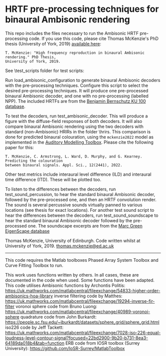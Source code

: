 # HRTF pre-processing techniques for binaural Ambisonic rendering

This repo includes the files necessary to run the Ambisonic HRTF pre-processing code. 
If you use this code, please cite Thomas McKenzie's PhD thesis (University of York, 2019) [available here](https://etheses.whiterose.ac.uk/26445/):

   ```
T. McKenzie: "High frequency reproduction in binaural Ambisonic rendering." PhD Thesis, 
University of York, 2019.
   ```

See \test_scripts folder for test scripts:

Run load_ambisonic_configuration to generate binaural Ambisonic decoders with the pre-processing techniques. Configure this script to select the desired pre-processing techniques. It will produce one pre-processed binaural Ambisonic decoder, and one with no pre-processing (labelled NPP). The included HRTFs are from the [Benjamin Bernschutz KU 100 database](http://audiogroup.web.th-koeln.de/ku100hrir.html).

To test the decoders, run test_ambisonic_decoder. This will produce a figure with the diffuse-field responses of both decoders. It will also compare binaural Ambisonic rendering using the two decoders with standard (non-Ambisonic) HRIRs in the folder \hrirs. This comparison is done for predicted binaural colouration, using the `mckenzie2022` model as implemented in the [Auditory Modelling Toolbox](https://www.amtoolbox.org/models.php). Please cite the following paper for this: 

   ```
T. McKenzie, C. Armstrong, L. Ward, D. Murphy, and G. Kearney. Predicting the colouration 
between binaural signals. Appl. Sci., 12(2441), 2022. 
   ```

Other test metrics include interaural level difference (ILD) and interaural time difference (ITD). These will be plotted too. 

To listen to the differences between the decoders, run test_sound_percussion, to hear the standard binaural Ambisonic decoder, followed by the pre-processed one, and then an HRTF convolution render. The sound is several percussive sounds virtually panned to various locations (see thesis for exact locations). 
For another test sound script to hear the differences between the decoders, run test_sound_soundscape to hear the standard binaural Ambisonic decoder followed by the pre-processed one. The soundscape excerpts are from the [Marc Green EigenScape database](https://zenodo.org/record/1012809)

Thomas McKenzie, University of Edinburgh. Code written whilst at University of York, 2019.
thomas.mckenzie@ed.ac.uk

----------
This code requires the Matlab toolboxes Phased Array System Toolbox and Curve Fitting Toolbox to run. 

This work uses functions written by others. In all cases, these are documented in the code when used. Some functions have been adapted.
This code utilises Ambisonic functions by Archontis Politis: https://uk.mathworks.com/matlabcentral/fileexchange/54833-higher-order-ambisonics-hoa-library
inverse filtering code by Matthes: https://uk.mathworks.com/matlabcentral/fileexchange/19294-inverse-fir-filter
voronoi sphere code from Bruno Luong: https://uk.mathworks.com/matlabcentral/fileexchange/40989-voronoi-sphere
quadrature code from John Burkardt: https://people.sc.fsu.edu/~jburkardt/datasets/sphere_grid/sphere_grid.html
iso226 code by Jeff Tackett: https://uk.mathworks.com/matlabcentral/fileexchange/7028-iso-226-equal-loudness-level-contour-signal?focused=22bd2900-9b20-b731-8ea3-64189da018b4&tab=function
ERB code from IOSR toolbox (Surrey University): https://github.com/IoSR-Surrey/MatlabToolbox

